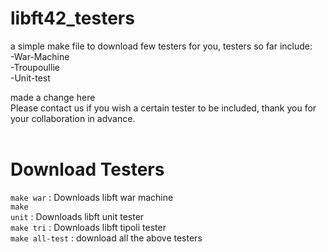 # libft42_testers
a simple make file to download few testers for you, testers so far include:<br>
-War-Machine<br>
-Troupoullie<br>
-Unit-test<br>

made a change here<br>
Please contact us if you wish a certain tester to be included, thank you for your collaboration in advance.<br><br>
# Download Testers<br>
<code>make war</code> : Downloads libft war machine<br>
<code>make unit</code> : Downloads libft unit tester<br>
<code>make tri</code> :  Downloads libft tipoli tester<br>
<code>make all-test</code> : download all the above testers<br><br> 
